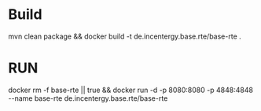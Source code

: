 # Build
mvn clean package && docker build -t de.incentergy.base.rte/base-rte .

# RUN

docker rm -f base-rte || true && docker run -d -p 8080:8080 -p 4848:4848 --name base-rte de.incentergy.base.rte/base-rte 